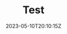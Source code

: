 ---
title: "Test"
description: 
date: 2023-05-10T20:10:15Z
image: /workspaces/blog/content/post/test/linux.png
math: 
license: 
hidden: false
comments: true
draft: true
---